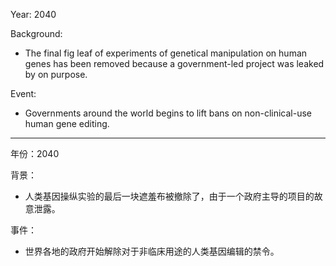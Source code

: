 Year: 2040

Background:
* The final fig leaf of experiments of genetical manipulation on human genes has been removed because a government-led project was leaked by on purpose.

Event:
* Governments around the world begins to lift bans on non-clinical-use human gene editing.

***

年份：2040

背景：
* 人类基因操纵实验的最后一块遮羞布被撤除了，由于一个政府主导的项目的故意泄露。

事件：
* 世界各地的政府开始解除对于非临床用途的人类基因编辑的禁令。
